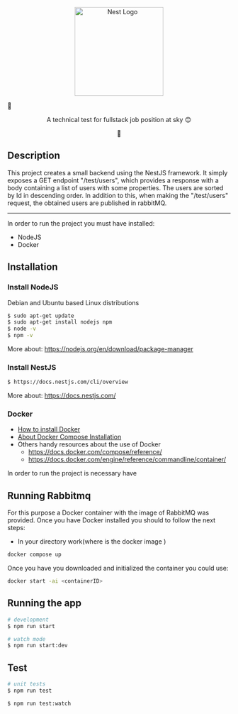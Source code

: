 <p align="center">
  <a href="http://nestjs.com/" target="blank"><img src="https://upload.wikimedia.org/wikipedia/commons/6/65/Sky_Airline_Logo.svg" width="200" alt="Nest Logo" /></a>
</p>



  :star2:<p align="center">A technical test for fullstack job position at sky :blush: </p>
    <p align="center">:star2:

## Description

This project creates a small backend using the NestJS framework. 
It simply exposes a GET endpoint "/test/users", 
which provides a response with a body containing a list of users 
with some properties. The users are sorted by Id in descending order. 
In addition to this, when making the "/test/users" request, 
the obtained users are published in rabbitMQ.

___

In order to run the project you must have installed:
- NodeJS
- Docker

## Installation

### Install NodeJS
Debian and Ubuntu based Linux distributions
```bash
$ sudo apt-get update
$ sudo apt-get install nodejs npm
$ node -v
$ npm -v
```
More about: https://nodejs.org/en/download/package-manager
### Install NestJS 
```bash
$ https://docs.nestjs.com/cli/overview
```
More about: https://docs.nestjs.com/

### Docker
- [How to install Docker](https://docs.docker.com/engine/install/ubuntu/#install-using-the-repository)
-  [About Docker Compose Installation](https://docs.docker.com/compose/install/linux/)
- Others handy resources about the use of Docker 
  - https://docs.docker.com/compose/reference/
  - https://docs.docker.com/engine/reference/commandline/container/

In order to run the project is necessary have 

## Running Rabbitmq 
For this purpose a Docker container with the image of RabbitMQ was provided.
Once you have Docker installed you should to follow the next steps:

- In your directory work(where is the docker image ) 
```bash
docker compose up
```
Once you have you downloaded and initialized the container you could use:
```bash
docker start -ai <containerID>
```
## Running the app

```bash
# development
$ npm run start

# watch mode
$ npm run start:dev

```

## Test

```bash
# unit tests
$ npm run test

$ npm run test:watch
```

